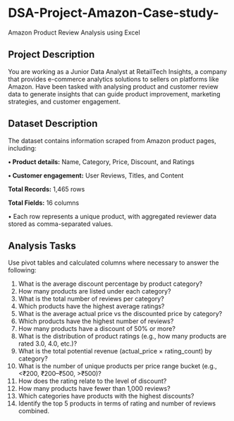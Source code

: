 # DSA-Project-Amazon-Case-study-
Amazon Product Review Analysis using Excel

## Project Description
You are working as a Junior Data Analyst at RetailTech Insights, a company that provides
e-commerce analytics solutions to sellers on platforms like Amazon. Have been
tasked with analysing product and customer review data to generate insights that can
guide product improvement, marketing strategies, and customer engagement.

## Dataset Description
The dataset contains information scraped from Amazon product pages, including:

**• Product details:** Name, Category, Price, Discount, and Ratings

**• Customer engagement:** User Reviews, Titles, and Content

**Total Records:** 1,465 rows

**Total Fields:** 16 columns

• Each row represents a unique product, with aggregated reviewer data
stored as comma-separated values.

## Analysis Tasks

Use pivot tables and calculated columns where necessary to answer the following:
1. What is the average discount percentage by product category?
2. How many products are listed under each category?
3. What is the total number of reviews per category?
4. Which products have the highest average ratings?
5. What is the average actual price vs the discounted price by category?
6. Which products have the highest number of reviews?
7. How many products have a discount of 50% or more?
8. What is the distribution of product ratings (e.g., how many products are rated 3.0,
4.0, etc.)?
9. What is the total potential revenue (actual_price × rating_count) by category?
10. What is the number of unique products per price range bucket (e.g., <₹200,
₹200–₹500, >₹500)?
11. How does the rating relate to the level of discount?
12. How many products have fewer than 1,000 reviews?
13. Which categories have products with the highest discounts?
14. Identify the top 5 products in terms of rating and number of reviews combined.
